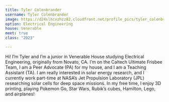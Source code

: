 ```yaml
---
title: Tyler Colenbrander
username: Tyler Colenbrander
image: https://d24slhcvzhzz82.cloudfront.net/profile_pics/tyler_colenbrander.jpg
option: Electrical Engineering
house: Venerable
meet: true
class: "2023"

---
```

Hi! I’m Tyler and I’m a junior in Venerable House studying Electrical Engineering, originally from Novato, CA. I’m on the Caltech Ultimate Frisbee Team, I am a Peer Advocate (PA) for my house, and I am a Teaching Assistant (TA). I am really interested in solar energy research, and I currently work part-time at NASA’s Jet Propulsion Laboratory (JPL) researching solar cells for deep space missions. In my free time, I enjoy 3D printing, playing Pokemon Go, Star Wars, Rubik’s cubes, Hamilton, Lego, and airplanes!
